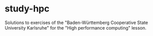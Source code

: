 # study-hpc
Solutions to exercises of the "Baden-Württemberg Cooperative State University Karlsruhe" for the "High performance computing" lesson.
